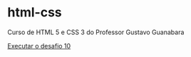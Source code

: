 # html-css

 Curso de HTML 5 e  CSS 3 do Professor Gustavo Guanabara

 <a href = https://felipeabdo.github.io/html-css/desafios/des010/android.html> Executar o desafio 10</a>
